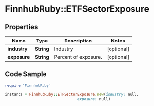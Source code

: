 # FinnhubRuby::ETFSectorExposure

## Properties

Name | Type | Description | Notes
------------ | ------------- | ------------- | -------------
**industry** | **String** | Industry | [optional] 
**exposure** | **String** | Percent of exposure. | [optional] 

## Code Sample

```ruby
require 'FinnhubRuby'

instance = FinnhubRuby::ETFSectorExposure.new(industry: null,
                                 exposure: null)
```


